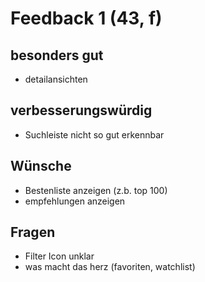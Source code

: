 # Feedback 1 (43, f)

## besonders gut
- detailansichten


## verbesserungswürdig
- Suchleiste nicht so gut erkennbar



## Wünsche
- Bestenliste anzeigen (z.b. top 100)
- empfehlungen anzeigen


## Fragen
- Filter Icon unklar
- was macht das herz (favoriten, watchlist)